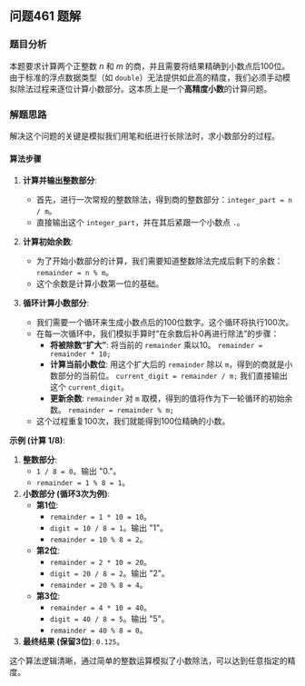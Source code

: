 ## 问题461 题解

### 题目分析

本题要求计算两个正整数 $n$ 和 $m$ 的商，并且需要将结果精确到小数点后100位。由于标准的浮点数据类型（如 `double`）无法提供如此高的精度，我们必须手动模拟除法过程来逐位计算小数部分。这本质上是一个**高精度小数**的计算问题。

### 解题思路

解决这个问题的关键是模拟我们用笔和纸进行长除法时，求小数部分的过程。

#### 算法步骤

1.  **计算并输出整数部分**:
    -   首先，进行一次常规的整数除法，得到商的整数部分：`integer_part = n / m`。
    -   直接输出这个 `integer_part`，并在其后紧跟一个小数点 `.`。

2.  **计算初始余数**:
    -   为了开始小数部分的计算，我们需要知道整数除法完成后剩下的余数：`remainder = n % m`。
    -   这个余数是计算小数第一位的基础。

3.  **循环计算小数部分**:
    -   我们需要一个循环来生成小数点后的100位数字。这个循环将执行100次。
    -   在每一次循环中，我们模拟手算时“在余数后补0再进行除法”的步骤：
        -   **将被除数“扩大”**: 将当前的 `remainder` 乘以10。
            `remainder = remainder * 10;`
        -   **计算当前小数位**: 用这个扩大后的 `remainder` 除以 `m`，得到的商就是小数部分的当前位。
            `current_digit = remainder / m;`
            我们直接输出这个 `current_digit`。
        -   **更新余数**: `remainder` 对 `m` 取模，得到的值将作为下一轮循环的初始余数。
            `remainder = remainder % m;`
    -   这个过程重复100次，我们就能得到100位精确的小数。

**示例 (计算 1/8)**:
1.  **整数部分**:
    -   `1 / 8 = 0`。输出 "0."。
    -   `remainder = 1 % 8 = 1`。
2.  **小数部分 (循环3次为例)**:
    -   **第1位**:
        -   `remainder = 1 * 10 = 10`。
        -   `digit = 10 / 8 = 1`。输出 "1"。
        -   `remainder = 10 % 8 = 2`。
    -   **第2位**:
        -   `remainder = 2 * 10 = 20`。
        -   `digit = 20 / 8 = 2`。输出 "2"。
        -   `remainder = 20 % 8 = 4`。
    -   **第3位**:
        -   `remainder = 4 * 10 = 40`。
        -   `digit = 40 / 8 = 5`。输出 "5"。
        -   `remainder = 40 % 8 = 0`。
3.  **最终结果 (保留3位)**: `0.125`。

这个算法逻辑清晰，通过简单的整数运算模拟了小数除法，可以达到任意指定的精度。
